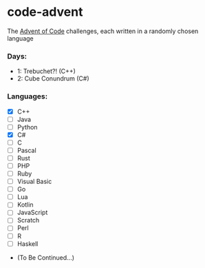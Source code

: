 # code-advent
The [Advent of Code](https://adventofcode.com/) challenges, each written in a randomly chosen language

### Days:

- 1: Trebuchet?! (C++)
- 2: Cube Conundrum (C#)

### Languages:
- [x] C++
- [ ] Java
- [ ] Python
- [x] C#
- [ ] C
- [ ] Pascal
- [ ] Rust
- [ ] PHP
- [ ] Ruby
- [ ] Visual Basic
- [ ] Go
- [ ] Lua
- [ ] Kotlin
- [ ] JavaScript
- [ ] Scratch
- [ ] Perl
- [ ] R
- [ ] Haskell
- (To Be Continued...)
